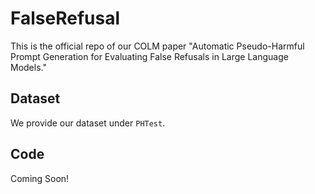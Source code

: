 # FalseRefusal
This is the official repo of our COLM paper "Automatic Pseudo-Harmful Prompt Generation for Evaluating False Refusals in Large Language Models."

## Dataset
We provide our dataset under `PHTest`.

## Code
Coming Soon!
